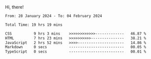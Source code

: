 Hi, there! 

<!--START_SECTION:waka-->

```txt
From: 28 January 2024 - To: 04 February 2024

Total Time: 19 hrs 19 mins

CSS          9 hrs 3 mins    >>>>>>>>>>>>-------------   46.87 %
HTML         7 hrs 23 mins   >>>>>>>>>>---------------   38.21 %
JavaScript   2 hrs 52 mins   >>>>---------------------   14.86 %
Markdown     0 secs          -------------------------   00.05 %
TypeScript   0 secs          -------------------------   00.01 %
```

<!--END_SECTION:waka-->
